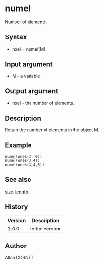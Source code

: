 

# numel

Number of elements.

## Syntax

- nbel = numel(M)

## Input argument

 - M - a variable

## Output argument

 - nbel - the number of elements.

## Description


  <p>Return the number of elements in the object M.</p>


## Example

```Nelson
numel(ones(3, 0))
numel(ones(3,4))
numel(ones(3,4,5))
```

## See also

[size](size.md), [length](length.md).
## History

|Version|Description|
|------|------|
|1.0.0|initial version|


## Author

Allan CORNET



